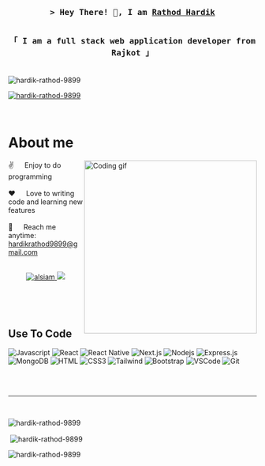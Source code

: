  <!-- Intro  -->
  <h3 align="center">
          <samp>&gt; Hey There! 👋, I am
                  <b><a target="_blank" href="https://alsiam.com">Rathod Hardik</a></b>
          </samp>
          <p align="center"> 
    <samp>
      <a></a>
      <br>
      「 I am a full stack web application developer from Rajkot 」  
      <br>
      <br>
    </samp>
  </p>
  </h3>


<p align="left"> <img src="https://komarev.com/ghpvc/?username=hardik-rathod-9899&label=Profile%20views&color=0e75b6&style=flat" alt="hardik-rathod-9899" /> </p>

<p align="left"> <a href="https://github.com/ryo-ma/github-profile-trophy"><img src="https://github-profile-trophy.vercel.app/?username=hardik-rathod-9899" alt="hardik-rathod-9899" /></a> </p>



  

 
  <br />

  <!-- About Section -->
  # About me
  
  <p>
  <img align="right" width="350" src="https://github.com/alsiam/alsiam/blob/main/assets/programmer.gif?raw=true" alt="Coding gif" />
    
  ✌️ &emsp; Enjoy to do programming  <br/><br/>
  ❤️ &emsp; Love to writing code and learning new features<br/><br/>
  📧 &emsp; Reach me anytime: hardikrathod9899@gmail.com<br/><br/>
 <p align="center">

  <a href="https://www.linkedin.com/in/hardik-rathod-2a025b269" target="_blank">
    <img src="https://img.shields.io/badge/LinkedIn-0077B5?style=for-the-badge&logo=linkedin&logoColor=white" alt="alsiam"/>
  </a>
  <!-- <a href="https://dev.to/alsiam" target="_blank">
    <img src="https://img.shields.io/badge/dev.to-0A0A0A?style=for-the-badge&logo=dev.to&logoColor=white" alt="alsiam" />
  </a> -->
  <a href="https://x.com/RathodHard22933" target="_blank">
    <img src="https://img.shields.io/badge/Twitter-1DA1F2?style=for-the-badge&logo=twitter&logoColor=white" />
  </a>
  
  </p>

  </p>

  <br/>
  <br/>
  <br/>

  ## Use To Code

  ![Javascript](https://img.shields.io/badge/Javascript-F0DB4F?style=for-the-badge&labelColor=black&logo=javascript&logoColor=F0DB4F)
  ![React](https://img.shields.io/badge/-React-61DBFB?style=for-the-badge&labelColor=black&logo=react&logoColor=61DBFB)
  ![React Native](https://img.shields.io/badge/React_Native-20232A?style=for-the-badge&logo=react&logoColor=61DAFB)
  ![Next.js](https://img.shields.io/badge/next.js-000000?style=for-the-badge&logo=nextdotjs&logoColor=white)
  ![Nodejs](https://img.shields.io/badge/Nodejs-3C873A?style=for-the-badge&labelColor=black&logo=node.js&logoColor=3C873A)
  ![Express.js](https://img.shields.io/badge/Express.js-000000?style=for-the-badge&logo=express&logoColor=white)
  ![MongoDB](https://img.shields.io/badge/MongoDB-4EA94B?style=for-the-badge&logo=mongodb&logoColor=white)
  ![HTML](https://img.shields.io/badge/HTML5-E34F26?style=for-the-badge&logo=html5&logoColor=white)
  ![CSS3](https://img.shields.io/badge/CSS3-1572B6?style=for-the-badge&logo=css3&logoColor=white)
  ![Tailwind](https://img.shields.io/badge/Tailwind_CSS-092749?style=for-the-badge&logo=tailwindcss&logoColor=06B6D4&labelColor=000000)
  ![Bootstrap](https://img.shields.io/badge/Bootstrap-563D7C?style=for-the-badge&logo=bootstrap&logoColor=white)
  ![VSCode](https://img.shields.io/badge/Visual_Studio-0078d7?style=for-the-badge&logo=visual%20studio&logoColor=white)
  ![Git](https://img.shields.io/badge/Git-F05032?style=for-the-badge&logo=git&logoColor=white)

  <br/>


  <br/>
  <hr/>
  <br/>

<p><img align="left" src="https://github-readme-stats.vercel.app/api/top-langs?username=hardik-rathod-9899&show_icons=true&locale=en&layout=compact" alt="hardik-rathod-9899" /></p> <br/>

<p>&nbsp;<img align="center" src="https://github-readme-stats.vercel.app/api?username=hardik-rathod-9899&show_icons=true&locale=en" alt="hardik-rathod-9899" /></p>

<p><img align="center" src="https://github-readme-streak-stats.herokuapp.com/?user=hardik-rathod-9899&" alt="hardik-rathod-9899" /></p>
